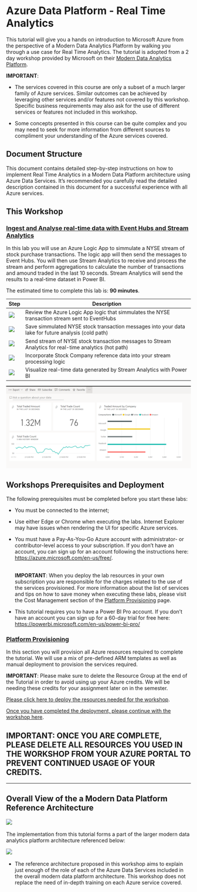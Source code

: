 # Azure Data Platform - Real Time Analytics

This tutorial will give you a hands on introduction to Microsoft Azure from the perspective of a Modern Data Analytics Platform by walking you through a use case for Real Time Analytics. The tutorial is adopted from a 2 day workshop provided by Microsoft on their [Modern Data Analytics Platform](https://github.com/fabragaMS/ADPE2E).

**IMPORTANT**:

* The services covered in this course are only a subset of a much larger family of Azure services. Similar outcomes can be achieved by leveraging other services and/or features not covered by this workshop. Specific business requirements may also ask for the use of different services or features not included in this workshop.

* Some concepts presented in this course can be quite complex and you may need to seek for more information from different sources to compliment your understanding of the Azure services covered.

## Document Structure
This document contains detailed step-by-step instructions on how to implement Real Time Analytics in a Modern Data Platform architecture using Azure Data Services. It’s recommended you carefully read the detailed description contained in this document for a successful experience with all Azure services. 

## This Workshop

### [Ingest and Analyse real-time data with Event Hubs and Stream Analytics](./Lab/Lab5/Lab5.md)
In this lab you will use an Azure Logic App to simmulate a NYSE stream of stock purchase transactions. The logic app will then send the messages to Event Hubs. You will then use Stream Analytics to receive and process the stream and perform aggregations to calculate the number of transactions and amound traded in the last 10 seconds. Stream Analytics will send the results to a real-time dataset in Power BI.

The estimated time to complete this lab is: **90 minutes**.

Step     | Description
-------- | -----
![](./Media/Orange1.png) | Review the Azure Logic App logic that simmulates the NYSE transaction stream sent to EventHubs
![](./Media/Orange2.png) | Save simmulated NYSE stock transaction messages into your data lake for future analysis (cold path)
![](./Media/Orange3.png) | Send stream of NYSE stock transaction messages to Stream Analytics for real-time analytics (hot path)
![](./Media/Orange4.png) | Incorporate Stock Company reference data into your stream processing logic
![](./Media/Orange5.png) | Visualize real-time data generated by Stream Analytics with Power BI

![](./Lab/Lab5/Media/Image66.png)

## Workshops Prerequisites and Deployment
The following prerequisites must be completed before you start these labs:

* You must be connected to the internet;

* Use either Edge or Chrome when executing the labs. Internet Explorer may have issues when rendering the UI for specific Azure services.

* You must have a Pay-As-You-Go Azure account with administrator- or contributor-level access to your subscription. If you don’t have an account, you can sign up for an account following the instructions here: https://azure.microsoft.com/en-us/free/. 

    <br>**IMPORTANT**: When you deploy the lab resources in your own subscription you are responsible for the charges related to the use of the services provisioned. For more information about the list of services and tips on how to save money when executing these labs, please visit the Cost Management section of the [Platform Provisioning](./Deploy/Deploy.md) page.

* This tutorial requires you to have a Power BI Pro account. If you don’t have an account you can sign up for a 60-day trial for free here: https://powerbi.microsoft.com/en-us/power-bi-pro/

### [Platform Provisioning](./Deploy/Deploy.md)

In this section you will provision all Azure resources required to complete the tutorial. We will use a mix of pre-defined ARM templates as well as manual deployment to provision the services required.

**IMPORTANT**: Please make sure to delete the Resource Group at the end of the Tutorial in order to avoid using up your Azure credits. We will be needing these credits for your assignment later on in the semester.

[Please click here to deploy the resources needed for the workshop](./Deploy/Deploy.md).

[Once you have completed the deployment, please continue with the workshop here](./Lab/Lab5/Lab5.md).

## IMPORTANT: ONCE YOU ARE COMPLETE, PLEASE DELETE ALL RESOURCES YOU USED IN THE WORKSHOP FROM YOUR AZURE PORTAL TO PREVENT CONTINUED USAGE OF YOUR CREDITS.

**************************************************************************************************************************************
  
## Overall View of the a Modern Data Platform Reference Architecture

![](./Media/ModernDataPlatformReferenceArchitecture.jpg)

The implementation from this tutorial forms a part of the larger modern data analytics platform architecture referenced below:

![](./Media/LabArchitecture.jpg)

* The reference architecture proposed in this workshop aims to explain just enough of the role of each of the Azure Data Services included in the overall modern data platform architecture. This workshop does not replace the need of in-depth training on each Azure service covered.
